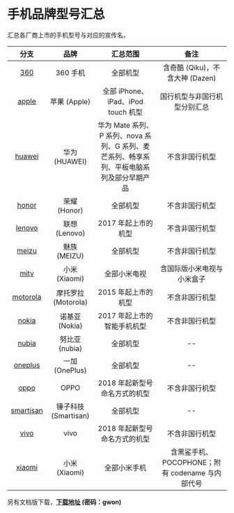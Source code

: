 # 手机品牌型号汇总
汇总各厂商上市的手机型号与对应的宣传名。

| 分支 | 品牌 | 汇总范围 | 备注 |
| :-: | :-: | :-: | :-: |
| [360](https://github.com/KHwang9883/MobileModels/tree/360) | 360 手机 | 全部机型 | 含奇酷 (Qiku)，不含大神 (Dazen) |
| [apple](https://github.com/KHwang9883/MobileModels/tree/apple) | 苹果 (Apple) | 全部 iPhone、iPad、iPod touch 机型 | 国行机型与非国行机型分别汇总 |
| [huawei](https://github.com/KHwang9883/MobileModels/tree/huawei) | 华为 (HUAWEI) | 华为 Mate 系列、P 系列、nova 系列、G 系列、麦芒系列、畅享系列、平板电脑系列及部分早期产品 | 不含非国行机型 |
| [honor](https://github.com/KHwang9883/MobileModels/tree/honor) | 荣耀 (Honor) | 全部机型 | 不含非国行机型 |
| [lenovo](https://github.com/KHwang9883/MobileModels/tree/lenovo) | 联想 (Lenovo) | 2017 年起上市的机型 | 不含非国行机型 |
| [meizu](https://github.com/KHwang9883/MobileModels/tree/meizu) | 魅族 (MEIZU) | 全部机型 | 不含非国行机型 |
| [mitv](https://github.com/KHwang9883/MobileModels/tree/mitv) | 小米 (Xiaomi) | 全部小米电视 | 含国际版小米电视与小米盒子 |
| [motorola](https://github.com/KHwang9883/MobileModels/tree/motorola) | 摩托罗拉 (Motorola) | 2015 年起上市的机型 | 不含非国行机型 |
| [nokia](https://github.com/KHwang9883/MobileModels/tree/nokia) | 诺基亚 (Nokia) | 2017 年起上市的智能手机机型 | 不含非国行机型 |
| [nubia](https://github.com/KHwang9883/MobileModels/tree/nubia) | 努比亚 (nubia) | 全部机型 | -- |
| [oneplus](https://github.com/KHwang9883/MobileModels/tree/oneplus) | 一加 (OnePlus) | 全部机型 | -- |
| [oppo](https://github.com/KHwang9883/MobileModels/tree/oppo) | OPPO | 2018 年起新型号命名方式的机型 | 不含非国行机型 |
| [smartisan](https://github.com/KHwang9883/MobileModels/tree/smartisan) | 锤子科技 (Smartisan) | 全部机型 | -- |
| [vivo](https://github.com/KHwang9883/MobileModels/tree/vivo) | vivo | 2018 年起新型号命名方式的机型 | 不含非国行机型 |
| [xiaomi](https://github.com/KHwang9883/MobileModels/tree/xiaomi) | 小米 (Xiaomi) | 全部小米手机 | 含黑鲨手机、POCOPHONE；附有 codename 与内部代号 |

另有文档版下载，**[下载地址](https://pan.baidu.com/s/1nG4kWRCUeUOOeb94gukrkw) (密码：gwon)**
